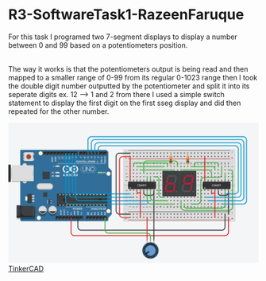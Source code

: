 # R3-SoftwareTask1-RazeenFaruque

For this task I programed two 7-segment displays to display a number between 0 and 99 based on a potentiometers position.  
 <br>

The way it works is that the potentiometers output is being read and then mapped to a smaller range of 0-99 from its regular 0-1023 range then I took the double digit number outputted by the potentiometer and split it into its seperate digits ex. 12 --> 1 and 2 from there I used a simple switch statement to display the first digit on the first sseg display and did then repeated for the other number. 

![Arduino Project](Diagram.png)
[TinkerCAD](https://www.tinkercad.com/things/fR7qw6Eqs56-r3-softwaretask1-razeenfaruque)